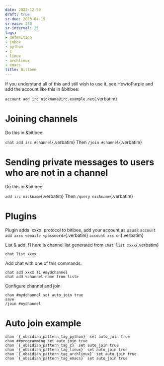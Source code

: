 ```yaml
---
date: 2022-12-29
draft: true
sr-due: 2023-04-15
sr-ease: 250
sr-interval: 25
tags:
- defenition
- inbox
- python
- c
- linux
- archlinux
- emacs
title: Bitlbee
---
```


If you understand all of this and still wish to use it, see HowtoPurple and add
the account like this in &bitlbee:

`account add irc nickname@irc.example.net`{.verbatim}

# Joining channels

Do this in &bitlbee:

`chat add irc #channel`{.verbatim} Then `/join #channel`{.verbatim}

# Sending private messages to users who are not in a channel

Do this in &bitlbee:

`add irc nickname`{.verbatim} Then `/query nickname`{.verbatim}

# Plugins

Plugin adds \'xxxx\' protocol to bitlbee, add your account as usual:
`account add xxxx <email> <password>`{.verbatim} `account xxx on`{.verbatim}

List & add, !1 here is channel list generated from `chat list xxxx`{.verbatim}

```example
chat list xxxx
```


Add chat with one of this commands:

```example
chat add xxxx !1 #mydchannel
chat add <channel-name from list>
```


Configure channel and join

```example
chan #mydchannel set auto_join true
save
/join #mychannel
```


# Auto join example

    chan `{_obsidian_pattern_tag_python}` set auto_join true
    chan ##programming set auto_join true
    chan `{_obsidian_pattern_tag_c}` set auto_join true
    chan `{_obsidian_pattern_tag_linux}` set auto_join true
    chan `{_obsidian_pattern_tag_archlinux}` set auto_join true
    chan `{_obsidian_pattern_tag_emacs}` set auto_join true